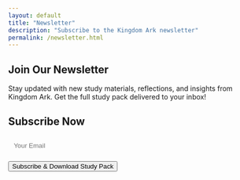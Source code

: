 ```yaml
---
layout: default
title: "Newsletter"
description: "Subscribe to the Kingdom Ark newsletter"
permalink: /newsletter.html
---
```


<section class="hero">
  <div class="hero-content container">
    <h1>Join Our Newsletter</h1>
    <p>Stay updated with new study materials, reflections, and insights from Kingdom Ark. Get the full study pack delivered to your inbox!</p>
  </div>
</section>

<section class="container content reveal">
  <h2>Subscribe Now</h2>
  <form action="https://example.us1.list-manage.com/subscribe/post" method="POST" target="_blank">
    <input type="email" name="EMAIL" placeholder="Your Email" required style="margin-bottom:0.8rem; width:100%; padding:0.7rem; border-radius:8px; border:1px solid var(--border); background:var(--glass); color:var(--ink);">
    <button type="submit" class="btn">Subscribe & Download Study Pack</button>
  </form>
</section>

